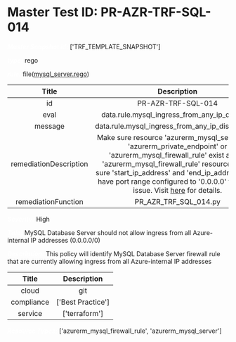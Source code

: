 



# Master Test ID: PR-AZR-TRF-SQL-014


***<font color="white">Master Snapshot Id:</font>*** ['TRF_TEMPLATE_SNAPSHOT']

***<font color="white">type:</font>*** rego

***<font color="white">rule:</font>*** file([mysql_server.rego])  
  
  
  
  

|Title|Description|
| :---: | :---: |
|id|PR-AZR-TRF-SQL-014|
|eval|data.rule.mysql_ingress_from_any_ip_disabled|
|message|data.rule.mysql_ingress_from_any_ip_disabled_err|
|remediationDescription|Make sure resource 'azurerm_mysql_server' and 'azurerm_private_endpoint' or 'azurerm_mysql_firewall_rule' exist and in 'azurerm_mysql_firewall_rule' resource, make sure 'start_ip_address' and 'end_ip_address' dont have port range configured to '0.0.0.0' to fix the issue. Visit <a href='https://registry.terraform.io/providers/hashicorp/azurerm/latest/docs/resources/mysql_firewall_rule#start_ip_address' target='_blank'>here</a> for details.|
|remediationFunction|PR_AZR_TRF_SQL_014.py|


***<font color="white">Severity:</font>*** High

***<font color="white">Title:</font>*** MySQL Database Server should not allow ingress from all Azure-internal IP addresses (0.0.0.0/0)

***<font color="white">Description:</font>*** This policy will identify MySQL Database Server firewall rule that are currently allowing ingress from all Azure-internal IP addresses  
  
  

|Title|Description|
| :---: | :---: |
|cloud|git|
|compliance|['Best Practice']|
|service|['terraform']|


***<font color="white">Resource Types:</font>*** ['azurerm_mysql_firewall_rule', 'azurerm_mysql_server']


[mysql_server.rego]: https://github.com/prancer-io/prancer-compliance-test/tree/master/azure/terraform/mysql_server.rego
